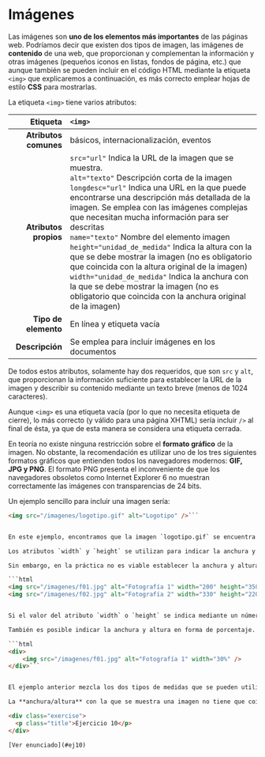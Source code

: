 # Imágenes

Las imágenes son **uno de los elementos más importantes** de las páginas web. Podríamos decir que existen dos tipos de imagen, las imágenes de **contenido** de una web, que proporcionan y complementan la información y otras imágenes (pequeños iconos en listas, fondos de página, etc.) que aunque también se pueden incluir en el código HTML mediante la etiqueta `<img>` que explicaremos a continuación, es más correcto emplear hojas de estilo **CSS** para mostrarlas.

La etiqueta `<img>` tiene varios atributos:

| Etiqueta              | `<img>`    |
| --------------------: | :------------- |
| **Atributos comunes** | básicos, internacionalización, eventos |
| **Atributos propios** | `src="url"` Indica la URL de la imagen que se muestra.<br /> `alt="texto"` Descripción corta de la imagen<br /> `longdesc="url"` Indica una URL en la que puede encontrarse una descripción más detallada de la imagen. Se emplea con las imágenes complejas que necesitan mucha información para ser descritas<br /> `name="texto"` Nombre del elemento imagen<br /> `height="unidad_de_medida"` Indica la altura con la que se debe mostrar la imagen (no es obligatorio que coincida con la altura original de la imagen)<br /> `width="unidad_de_medida"` Indica la anchura con la que se debe mostrar la imagen (no es obligatorio que coincida con la anchura original de la imagen) |
| **Tipo de elemento**  | En línea y etiqueta vacía |
| **Descripción**       | Se emplea para incluir imágenes en los documentos |

De todos estos atributos, solamente hay dos requeridos, que son `src` y `alt`, que proporcionan la información suficiente para establecer la URL de la imagen y describir su contenido mediante un texto breve (menos de 1024 caracteres).

Aunque `<img>` es una etiqueta vacía (por lo que no necesita etiqueta de cierre), lo más correcto (y válido para una página XHTML) sería incluir `/>` al final de ésta, ya que de esta manera se considera una etiqueta cerrada.

En teoría no existe ninguna restricción sobre el **formato gráfico** de la imagen. No obstante, la recomendación es utilizar uno de los tres siguientes formatos gráficos que entienden todos los navegadores modernos: **GIF, JPG y PNG**. El formato PNG presenta el inconveniente de que los navegadores obsoletos como Internet Explorer 6 no muestran correctamente las imágenes con transparencias de 24 bits.

Un ejemplo sencillo para incluir una imagen sería:

```html
<img src="/imagenes/logotipo.gif" alt="Logotipo" />```


En este ejemplo, encontramos que la imagen `logotipo.gif` se encuentra en el directorio `(/imagenes/)`. Se trata de una estrategia habitual en la mayoría de sitios web: guardar todas las imágenes de contenido en un directorio especial independiente del resto de contenidos HTML. Además, el directorio siempre suele llamarse de la misma manera: *imagenes* o *images* en inglés.

Los atributos `width` y `height` se utilizan para indicar la anchura y altura con la que se muestran las imágenes. Como ya hemos comentado, HTML estructura de forma correcta los contenidos de la página y CSS define el aspecto gráfico con el que se muestran los contenidos. Por esta razón, la anchura y la altura con la que se muestra una imagen es parte de su aspecto gráfico, por lo que debería ser propio de **CSS** y no de **HTML**.

Sin embargo, en la práctica no es viable establecer la anchura y altura de todas las imágenes de contenidos mediante CSS. Si el sitio web dispone de muchas imágenes, la sobrecarga de estilos diferentes que debería definir CSS sería contraproducente. Por este motivo, los atributos `width` y `height` son la **excepción** a la norma de que el **código HTML** no haga referencia al aspecto de los contenidos.

```html
<img src="/imagenes/f01.jpg" alt="Fotografía 1" width="200" height="350" />
<img src="/imagenes/f02.jpg" alt="Fotografía 2" width="330" height="220" />```


Si el valor del atributo `width` o `height` se indica mediante un número entero, el navegador supone que hace referencia a la unidad de medida pixel. Por tanto, en el ejemplo anterior, la primera foto se muestra con una anchura de 200 pixel y una altura de 350 pixel.

También es posible indicar la anchura y altura en forma de porcentaje. En este caso, el porcentaje hace referencia a la altura/anchura del elemento en el que está contenida la imagen. Si la imagen no se encuentra dentro de ningún otro elemento, hace referencia a la anchura/altura total de la página.

```html
<div>
    <img src="/imagenes/f01.jpg" alt="Fotografía 1" width="30%" />
</div>```


El ejemplo anterior mezcla los dos tipos de medidas que se pueden utilizar, para indicar que la foto tiene una anchura igual al 30% de la anchura del elemento `<div>` que la contiene y una altura de 350 pixel.

La **anchura/altura** con la que se muestra una imagen no tiene que coincidir obligatoriamente con la anchura/altura real de la imagen. Sin embargo, cuando estos valores no coinciden, las imágenes se muestran deformadas. Si solamente se establece la altura o anchura de la imagen, el navegador calcula la el otro valor necesario para que se mantenga la proporción de la imagen.

<div class="exercise">
  <p class="title">Ejercicio 10</p>
</div>

[Ver enunciado](#ej10)
